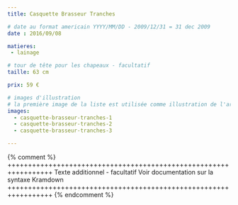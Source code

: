 ```yaml
---
title: Casquette Brasseur Tranches

# date au format americain YYYY/MM/DD - 2009/12/31 = 31 dec 2009
date : 2016/09/08

matieres:
 - lainage

# tour de tête pour les chapeaux - facultatif
taille: 63 cm

prix: 59 €

# images d'illustration
# la première image de la liste est utilisée comme illustration de l'article dans les pages de listing.
images:
  - casquette-brasseur-tranches-1
  - casquette-brasseur-tranches-2
  - casquette-brasseur-tranches-3

---
```

{% comment %} +++++++++++++++++++++++++++++++++++++++++++++++++++++++++++++++++
              Texte additionnel - facultatif
              Voir documentation sur la syntaxe Kramdown
+++++++++++++++++++++++++++++++++++++++++++++++++++++++++++++++++ {% endcomment %}
